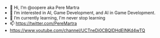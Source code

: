 - 👋 Hi, I’m @oopere aka Pere Martra
- 👀 I’m interested in AI,  Game Development, and AI in Game Development. 
- 🌱 I’m currently learning, I'm never stop learning
- 📫 https://twitter.com/PereMartra
- https://www.youtube.com/channel/UCTneDi0CBQlDHdEINKd4wTQ

<!---

--->

